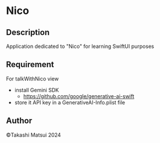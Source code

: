 Nico
======

## Description
Application dedicated to "Nico" for learning SwiftUI purposes

## Requirement

For talkWithNico view
- install Gemini SDK
  - https://github.com/google/generative-ai-swift
- store it API key in a GenerativeAI-Info.plist file

## Author
©️Takashi Matsui 2024
